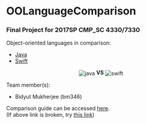# OOLanguageComparison

### Final Project for 2017SP CMP_SC 4330/7330

Object-oriented languages in comparison:
* [Java](https://www.oracle.com/java/index.html)
* [Swift](https://developer.apple.com/swift/)

<p align="center">
  <img align="center" src="http://www.myiconfinder.com/uploads/iconsets/128-128-0148ab901cc8f25c9d7d25f6656b1297-java.png" alt="java">
  <b>VS</b>
<img align="center" src="https://cdn4.iconfinder.com/data/icons/logos-3/1300/swift-seeklogo-128.png" alt="swift">
</p>

Team member(s):
* Bidyut Mukherjee (bm346)


Comparison guide can be accessed [here](ComparisonGuide.md).
<br/>(If above link is broken, try [this link](https://github.com/gokussjx/Bm346_OOLanguageComparison/blob/master/ComparisonGuide.md))

